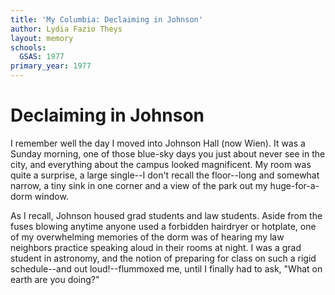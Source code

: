 ```yaml
---
title: 'My Columbia: Declaiming in Johnson'
author: Lydia Fazio Theys
layout: memory
schools:
  GSAS: 1977
primary_year: 1977
---
```

# Declaiming in Johnson

I remember well the day I moved into Johnson Hall (now Wien). It was a Sunday morning, one of those blue-sky days you just about never see in the city, and everything about the campus looked magnificent. My room was quite a surprise, a large single--I don't recall the floor--long and somewhat narrow, a tiny sink in one corner and a view of the park out my huge-for-a-dorm window.

As I recall, Johnson housed grad students and law students. Aside from the fuses blowing anytime anyone used a forbidden hairdryer or hotplate, one of my overwhelming memories of the dorm was of hearing my law neighbors practice speaking aloud in their rooms at night. I was a grad student in astronomy, and the notion of preparing for class on such a rigid schedule--and out loud!--flummoxed me, until I finally had to ask, "What on earth are you doing?"
